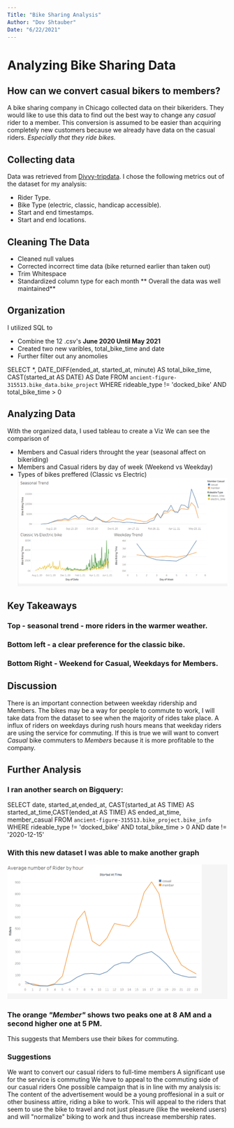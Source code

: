 ```yaml
---
Title: "Bike Sharing Analysis"
Author: "Dov Shtauber"
Date: "6/22/2021"
---
```


# Analyzing Bike Sharing Data
## How can we convert casual bikers to members?
A bike sharing company in Chicago collected data on their
bikeriders.
They would like to use this data to find out the best way to 
change any *casual* rider to a member.
This conversion is assumed to be easier than acquiring completely new customers because we already have data on the casual riders.
*Especially that they ride bikes.*

## Collecting data
Data was retrieved from [Divvy-tripdata](https://divvy-tripdata.s3.amazonaws.com/index.html).
I chose the following metrics out of the dataset for my analysis:
- Rider Type.
- Bike Type (electric, classic, handicap accessible).
- Start and end timestamps.
- Start and end locations.

## Cleaning The Data
- Cleaned null values
- Corrected incorrect time data (bike returned earlier than taken out)
- Trim Whitespace
- Standardized column type for each month
** Overall the data was well maintained**
## Organization
I utilized SQL to 
- Combine the 12 .csv's **June 2020 Until May 2021**
- Created two new varibles, total_bike_time and date 
- Further filter out any anomolies

SELECT *, DATE_DIFF(ended_at, started_at, minute) AS total_bike_time,
CAST(started_at AS DATE) AS Date
FROM `ancient-figure-315513.bike_data.bike_project`
WHERE rideable_type != 'docked_bike' AND total_bike_time > 0
## Analyzing Data

With the organized data, I used tableau to create a Viz
We can see the comparison of 
- Members and Casual riders throught the year (seasonal affect on bikeriding)
- Members and Casual riders by day of week (Weekend vs Weekday)
- Types of bikes preffered (Classic vs Electric)
![Dashboard](img/bike_project_4.PNG)
## Key Takeaways
### Top - seasonal trend - more riders in the warmer weather.
### Bottom left - a clear preference for the classic bike.
### Bottom Right - Weekend for Casual, Weekdays for Members.

## Discussion
There is an important connection between weekday ridership and Members. 
The bikes may be a way for people to commute to work, I will take data from the dataset to see when the majority of rides take place.
A influx of riders on weekdays during rush hours means that weekday riders are using the service for commuting.
If this is true we will want to convert *Casual* bike commuters to *Members* because it is more profitable to the company.
## Further Analysis
### I ran another search on Bigquery:
SELECT  date, started_at,ended_at, CAST(started_at AS TIME) AS started_at_time,CAST(ended_at AS TIME) AS ended_at_time, member_casual
FROM `ancient-figure-315513.bike_project.bike_info`
WHERE rideable_type != 'docked_bike' AND total_bike_time > 0 AND date != '2020-12-15'
### With this new dataset I was able to make another graph
![Dashboard](img/bike_project_5.PNG)
### The orange *"Member"* shows two peaks one at 8 AM and a second higher one at 5 PM. 
This suggests that Members use their bikes for commuting.
### Suggestions
We want to convert our casual riders to full-time members 
A significant use for the service is commuting
We have to appeal to the commuting side of our casual riders
One possible campaign that is in line with my analysis is:
The content of the advertisement would be a young proffesional in a suit or other business attire, riding a bike to work.
This will appeal to the riders that seem to use the bike to travel and not just pleasure (like the weekend users) and will "normalize" biking to work and thus increase membership rates.

